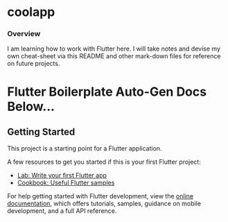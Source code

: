 # coolapp

### Overview
I am learning how to work with Flutter here. 
I will take notes and devise my own cheat-sheet via this README and 
other mark-down files for reference on future projects. 

# Flutter Boilerplate Auto-Gen Docs Below...
## Getting Started

This project is a starting point for a Flutter application.

A few resources to get you started if this is your first Flutter project:

- [Lab: Write your first Flutter app](https://docs.flutter.dev/get-started/codelab)
- [Cookbook: Useful Flutter samples](https://docs.flutter.dev/cookbook)

For help getting started with Flutter development, view the
[online documentation](https://docs.flutter.dev/), which offers tutorials,
samples, guidance on mobile development, and a full API reference.
